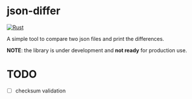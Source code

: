 # json-differ

[![Rust](https://github.com/includeamin/json-differ/actions/workflows/rust.yml/badge.svg)](https://github.com/includeamin/json-differ/actions/workflows/rust.yml)

A simple tool to compare two json files and print the differences.

**NOTE**: the library is under development and **not ready** for production use.

# TODO

- [ ] checksum validation
